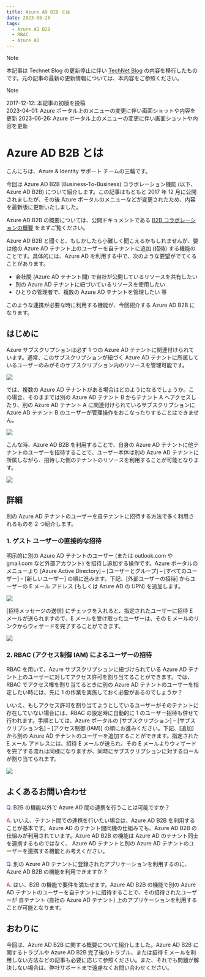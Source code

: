 ```yaml
---
title: Azure AD B2B とは
date: 2023-06-26
tags:
  - Azure AD B2B
  - RBAC
  - Azure AD
---
```


> [!NOTE]
> 本記事は Technet Blog の更新停止に伴い [TechNet Blog](https://blogs.technet.microsoft.com/jpazureid/2017/12/12/about-azure-ad-b2b/) の内容を移行したものです。元の記事の最新の更新情報については、本内容をご参照ください。

> [!NOTE]
> 2017-12-12: 本記事の初版を投稿  
> 2023-04-01: Azure ポータル上のメニューの変更に伴い画面ショットや内容を更新
> 2023-06-26: Azure ポータル上のメニューの変更に伴い画面ショットや内容を更新

# Azure AD B2B とは

こんにちは、Azure & Identity サポート チームの三輪です。

今回は Azure AD B2B (Business-To-Business) コラボレーション機能 (以下、Azure AD B2B) について紹介します。この記事はもともと 2017 年 12 月に公開されましたが、その後 Azure ポータルのメニューなどが変更されたため、内容を最新版に更新いたしました。

Azure AD B2B の概要については、公開ドキュメントである [B2B コラボレーションの概要](https://docs.microsoft.com/ja-jp/azure/active-directory/active-directory-b2b-what-is-azure-ad-b2b) をまずご覧ください。

Azure AD B2B と聞くと、もしかしたら小難しく聞こえるかもしれませんが、要は他の Azure AD テナント上のユーザーを自テナントに追加 (招待) する機能のことです。具体的には、Azure AD を利用する中で、次のような要望がでてくることがあります。

- 会社間 (Azure AD テナント間) で自社が公開しているリソースを共有したい
- 別の Azure AD テナントに紐づいているリソースを使用したい
- ひとりの管理者で、複数の Azure AD テナントを管理したい 等

このような連携が必要な時に利用する機能が、今回紹介する Azure AD B2B になります。

## はじめに

Azure サブスクリプションは必ず 1 つの Azure AD テナントに関連付けられています。通常、このサブスクリプションが紐づく Azure AD テナントに所属しているユーザーのみがそのサブスクリプション内のリソースを管理可能です。

![](./what-is-b2b/subscription-user.png)

では、複数の Azure AD テナントがある場合はどのようになるでしょうか。この場合、そのままでは別の Azure AD テナント B からテナント A へアクセスしたり、別の Azure AD テナント A に関連付けられているサブスクリプションに Azure AD テナント B のユーザーが管理操作をおこなったりすることはできません。

![](./what-is-b2b/subscription-user-inaccessible.png)

こんな時、Azure AD B2B を利用することで、自身の Azure AD テナントに他テナントのユーザーを招待することで、ユーザー本体は別の Azure AD テナントに所属しながら、招待した側のテナントのリソースを利用することが可能となります。

![](./what-is-b2b/invite-user-to-tenant.png)

## 詳細

別の Azure AD テナントのユーザーを自テナントに招待する方法で多く利用されるものを 2 つ紹介します。

### 1. ゲスト ユーザーの直接的な招待

明示的に別の Azure AD テナントのユーザー (または outlook.com や gmail.com など外部アカウント) を招待し追加する操作です。Azure ポータルのメニューより [Azure Active Directory] – [ユーザーとグループ] – [すべてのユーザー] – [新しいユーザー] の順に進みます。下記、[外部ユーザーの招待] からユーザーの E メール アドレス (もしくは Azure AD の UPN) を追加します。

![](./what-is-b2b/screenshot-new-guest-user-new.png)

[招待メッセージの送信] にチェックを入れると、指定されたユーザーに招待 E メールが送られますので、E メールを受け取ったユーザーは、その E メールのリンクからウィザードを完了することができます。

![](./what-is-b2b/screenshot-sendmail.png)

### 2. RBAC (アクセス制御 IAM) によるユーザーの招待

RBAC を用いて、Azure サブスクリプションに紐づけられている Azure AD テナント上のユーザーに対してアクセス許可を割り当てることができます。では、RBAC でアクセス権を割り当てるときに別の Azure AD テナントのユーザーを指定したい時には、先に 1 の作業を実施しておく必要があるのでしょうか？

いいえ、もしアクセス許可を割り当てようとしているユーザーがそのテナントに存在していない場合には、RBAC の設定時に自動的に 1 のユーザー招待も併せて行われます。手順としては、Azure ポータルの [サブスクリプション] – [サブスクリプション名] – [アクセス制御 (IAM)] の順にお進みください。下記、[追加] から別の Azure AD テナントのユーザーを追加することができます。指定された E メール アドレスには、招待 E メールが送られ、その E メールよりウィザードを完了する流れは同様になりますが、同時にサブスクリプションに対するロールが割り当てられます。

![](./what-is-b2b/screenshot-iam-new.png)

## よくあるお問い合わせ

<span style="color:blue">Q</span>. B2B の機能以外で Azure AD 間の連携を行うことは可能ですか？

<span style="color:red">A</span>. いいえ、テナント間での連携を行いたい場合は、Azure AD B2B を利用することが基本です。Azure AD のテナント間同機の仕組みでも、Azure AD B2B の仕組みが利用されています。Azure AD B2B の機能は Azure AD のテナント同士を連携するものではなく、 Azure AD テナントと別の Azure AD テナントのユーザーを連携する機能とお考えください。

<span style="color:blue">Q</span>. 別の Azure AD テナントに登録されたアプリケーションを利用するのに、Azure AD B2B の機能を利用できますか？

<span style="color:red">A</span>. はい、B2B の機能で要件を満たせます。Azure AD B2B の機能で別の Azure AD テナントのユーザーを自テナントに招待することで、その招待されたユーザーが 自テナント (自社の Azure AD テナント) 上のアプリケーションを利用することが可能となります。

## おわりに

今回は、Azure AD B2B に関する概要について紹介しました。Azure AD B2B に関するトラブルや Azure AD B2B 完了後のトラブル、または招待 E メールを利用しない方法などの記事も必要に応じて参照ください。また、それでも問題が解決しない場合は、弊社サポートまで遠慮なくお問い合わせください。
